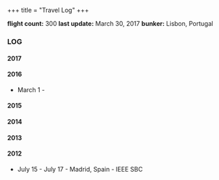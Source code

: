 +++
title = "Travel Log"
+++

**flight count:** 300
**last update:** March 30, 2017
**bunker:** Lisbon, Portugal

### LOG

#### 2017
#### 2016

- March 1 - 

#### 2015
#### 2014
#### 2013
#### 2012

- July 15 - July 17 - Madrid, Spain - IEEE SBC
